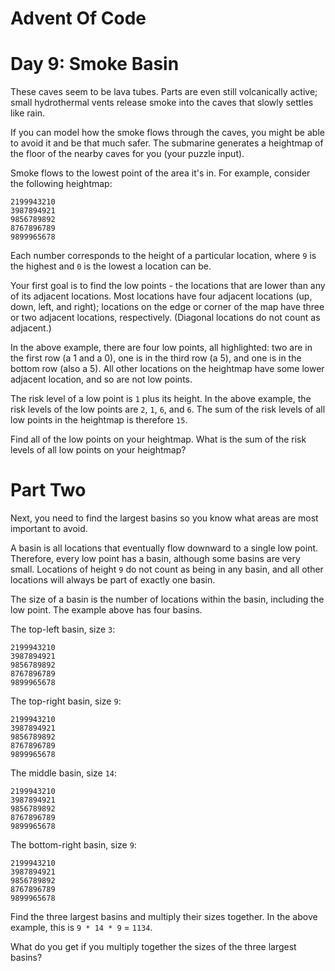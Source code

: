 # Advent Of Code

# Day 9: Smoke Basin

These caves seem to be lava tubes. Parts are even still volcanically active; small hydrothermal vents release smoke into the caves that slowly settles like rain.

If you can model how the smoke flows through the caves, you might be able to avoid it and be that much safer. The submarine generates a heightmap of the floor of the nearby caves for you (your puzzle input).

Smoke flows to the lowest point of the area it's in. For example, consider the following heightmap:

```
2199943210
3987894921
9856789892
8767896789
9899965678
```

Each number corresponds to the height of a particular location, where `9` is the highest and `0` is the lowest a location can be.

Your first goal is to find the low points - the locations that are lower than any of its adjacent locations. Most locations have four adjacent locations (up, down, left, and right); locations on the edge or corner of the map have three or two adjacent locations, respectively. (Diagonal locations do not count as adjacent.)

In the above example, there are four low points, all highlighted: two are in the first row (a 1 and a 0), one is in the third row (a 5), and one is in the bottom row (also a 5). All other locations on the heightmap have some lower adjacent location, and so are not low points.

The risk level of a low point is `1` plus its height. In the above example, the risk levels of the low points are `2`, `1`, `6`, and `6`. The sum of the risk levels of all low points in the heightmap is therefore `15`.

Find all of the low points on your heightmap. What is the sum of the risk levels of all low points on your heightmap?

# Part Two

Next, you need to find the largest basins so you know what areas are most important to avoid.

A basin is all locations that eventually flow downward to a single low point. Therefore, every low point has a basin, although some basins are very small. Locations of height `9` do not count as being in any basin, and all other locations will always be part of exactly one basin.

The size of a basin is the number of locations within the basin, including the low point. The example above has four basins.

The top-left basin, size `3`:

```
2199943210
3987894921
9856789892
8767896789
9899965678
```

The top-right basin, size `9`:

```
2199943210
3987894921
9856789892
8767896789
9899965678
```

The middle basin, size `14`:

```
2199943210
3987894921
9856789892
8767896789
9899965678
```

The bottom-right basin, size `9`:

```
2199943210
3987894921
9856789892
8767896789
9899965678
```

Find the three largest basins and multiply their sizes together. In the above example, this is `9 * 14 * 9` = `1134`.

What do you get if you multiply together the sizes of the three largest basins?
